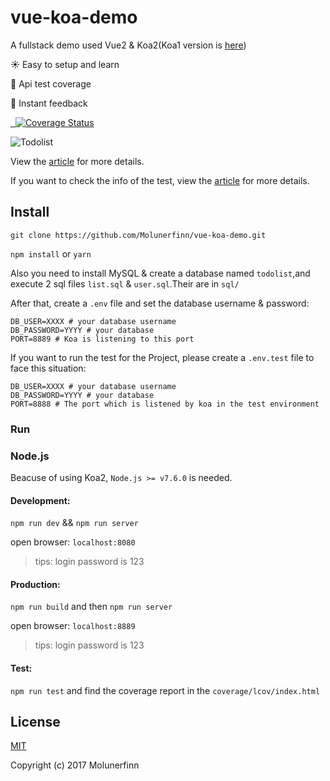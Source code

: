 # vue-koa-demo

A fullstack demo used Vue2 & Koa2(Koa1 version is [here](https://github.com/Molunerfinn/vue-koa-demo/tree/koa1))

:sunny: Easy to setup and learn

:100: Api test coverage

:rocket: Instant feedback 

<p align="left">
  <a href="https://github.com/feross/standard">
    <img src="https://img.shields.io/badge/code%20style-standard-green.svg?style=flat-square" alt="">
  </a>
  <a href="https://github.com/facebook/jest">
    <img src="https://img.shields.io/badge/tested_with-jest-99424f.svg" alt="">
  </a>
  <a href='https://coveralls.io/github/Molunerfinn/vue-koa-demo?branch=master'>
    <img src='https://coveralls.io/repos/github/Molunerfinn/vue-koa-demo/badge.svg?branch=master' alt='Coverage Status' />
  </a>
</p>

![Todolist](http://7xog0l.com1.z0.glb.clouddn.com/vue-koa-demo/todolist-5.gif 'todolist')

View the [article](https://molunerfinn.com/Vue+Koa/) for more details.

If you want to check the info of the test, view the [article](https://molunerfinn.com/Use-Jest-To-Test-Vue-Koa/) for more details.

## Install

`git clone https://github.com/Molunerfinn/vue-koa-demo.git`

`npm install` or `yarn`

Also you need to install MySQL & create a database named `todolist`,and execute 2 sql files `list.sql` & `user.sql`.Their are in `sql/`

After that, create a `.env` file and set the database username & password:

```env
DB_USER=XXXX # your database username
DB_PASSWORD=YYYY # your database 
PORT=8889 # Koa is listening to this port
```

If you want to run the test for the Project, please create a `.env.test` file to face this situation:

```env
DB_USER=XXXX # your database username
DB_PASSWORD=YYYY # your database 
PORT=8888 # The port which is listened by koa in the test environment 
```

### Run

### Node.js

Beacuse of using Koa2, `Node.js >= v7.6.0` is needed.

#### Development: 

`npm run dev` && `npm run server`

open browser: `localhost:8080`

> tips: login password is 123

#### Production:

`npm run build` and then `npm run server`

open browser: `localhost:8889`

> tips: login password is 123

#### Test:

`npm run test` and find the coverage report in the `coverage/lcov/index.html`

## License

[MIT](http://opensource.org/licenses/MIT)

Copyright (c) 2017 Molunerfinn


